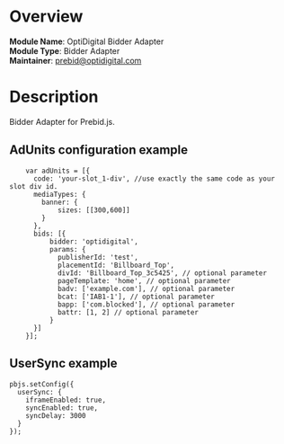 # Overview

**Module Name**: OptiDigital Bidder Adapter  
**Module Type**: Bidder Adapter  
**Maintainer**: prebid@optidigital.com

# Description

Bidder Adapter for Prebid.js.

## AdUnits configuration example
```
    var adUnits = [{
      code: 'your-slot_1-div', //use exactly the same code as your slot div id.
      mediaTypes: {
        banner: {
            sizes: [[300,600]]
        }
      },
      bids: [{
          bidder: 'optidigital',
          params: {
            publisherId: 'test',
            placementId: 'Billboard_Top',
            divId: 'Billboard_Top_3c5425', // optional parameter
            pageTemplate: 'home', // optional parameter
            badv: ['example.com'], // optional parameter
            bcat: ['IAB1-1'], // optional parameter
            bapp: ['com.blocked'], // optional parameter 
            battr: [1, 2] // optional parameter 
          }
      }]
    }];
```

## UserSync example

```
pbjs.setConfig({
  userSync: {
    iframeEnabled: true,
    syncEnabled: true,
    syncDelay: 3000
  }
});
```
